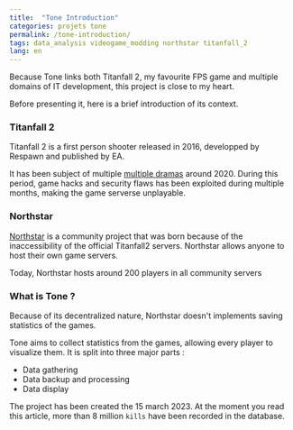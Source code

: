 ```yaml
---
title:  "Tone Introduction"
categories: projets tone
permalink: /tone-introduction/
tags: data_analysis videogame_modding northstar titanfall_2
lang: en
---
```

Because Tone links both Titanfall 2, my favourite FPS game and multiple domains of IT development, this project is close to my heart.

Before presenting it, here is a brief introduction of its context.
### Titanfall 2
Titanfall 2 is a first person shooter released in 2016, developped by Respawn and published by EA.

It has been subject of multiple [multiple dramas][harmony-redtape] around 2020. During this period, game hacks and security flaws has been exploited during multiple months, making the game serverse unplayable. 

### Northstar 
[Northstar][northstar] is a community project that was born because of the inaccessibility of the official Titanfall2 servers. Northstar allows anyone to host their own game servers.

Today, Northstar hosts around 200 players in all community servers

### What is Tone ? 
Because of its decentralized nature, Northstar doesn't implements saving statistics of the games.

Tone aims to collect statistics from the games, allowing every player to visualize them.
It is split into three major parts : 

* Data gathering
* Data backup and processing
* Data display
<object style="max-width:100%" data="{{site.baseurl}}/assets/images/diagram-tone-simple-en.svg" type="image/svg+xml" class="mailicon"></object>

The project has been created the 15 march 2023. At the moment you read this article, more than <span id=toneKills>8</span> million `kills` have been recorded in the database.

<script type="application/javascript">
    window.addEventListener('DOMContentLoaded', async () => {
    const kills = Object.values(await (await fetch("https://tone.sleepycat.date/v2/client/players")).json()).reduce((acc,e)=>acc+e.kills,0);
    document.getElementById('toneKills').innerText = Math.floor(kills/1000000)
});
    
</script>

[harmony-redtape]:  https://harmony.tf/redtape-response/
[northstar]:        https://northstar.tf/
